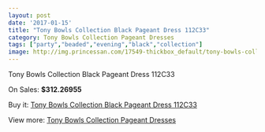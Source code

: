 ```yaml
---
layout: post
date: '2017-01-15'
title: "Tony Bowls Collection Black Pageant Dress 112C33"
category: Tony Bowls Collection Pageant Dresses
tags: ["party","beaded","evening","black","collection"]
image: http://img.princessan.com/17549-thickbox_default/tony-bowls-collection-black-pageant-dress-112c33.jpg
---
```

Tony Bowls Collection Black Pageant Dress 112C33

On Sales: **$312.26955**
<a href="https://www.princessan.com/en/tony-bowls-collection-pageant-dresses/8259-tony-bowls-collection-black-pageant-dress-112c33.html"><amp-img layout="responsive" width="600" height="600" src="//img.princessan.com/17549-thickbox_default/tony-bowls-collection-black-pageant-dress-112c33.jpg" alt="Tony Bowls Collection Black Pageant Dress 112C33 0" /></a>
<a href="https://www.princessan.com/en/tony-bowls-collection-pageant-dresses/8259-tony-bowls-collection-black-pageant-dress-112c33.html"><amp-img layout="responsive" width="600" height="600" src="//img.princessan.com/17550-thickbox_default/tony-bowls-collection-black-pageant-dress-112c33.jpg" alt="Tony Bowls Collection Black Pageant Dress 112C33 1" /></a>
<a href="https://www.princessan.com/en/tony-bowls-collection-pageant-dresses/8259-tony-bowls-collection-black-pageant-dress-112c33.html"><amp-img layout="responsive" width="600" height="600" src="//img.princessan.com/17551-thickbox_default/tony-bowls-collection-black-pageant-dress-112c33.jpg" alt="Tony Bowls Collection Black Pageant Dress 112C33 2" /></a>
<a href="https://www.princessan.com/en/tony-bowls-collection-pageant-dresses/8259-tony-bowls-collection-black-pageant-dress-112c33.html"><amp-img layout="responsive" width="600" height="600" src="//img.princessan.com/17552-thickbox_default/tony-bowls-collection-black-pageant-dress-112c33.jpg" alt="Tony Bowls Collection Black Pageant Dress 112C33 3" /></a>

Buy it: [Tony Bowls Collection Black Pageant Dress 112C33](https://www.princessan.com/en/tony-bowls-collection-pageant-dresses/8259-tony-bowls-collection-black-pageant-dress-112c33.html "Tony Bowls Collection Black Pageant Dress 112C33")

View more: [Tony Bowls Collection Pageant Dresses](https://www.princessan.com/en/66-tony-bowls-collection-pageant-dresses "Tony Bowls Collection Pageant Dresses")
